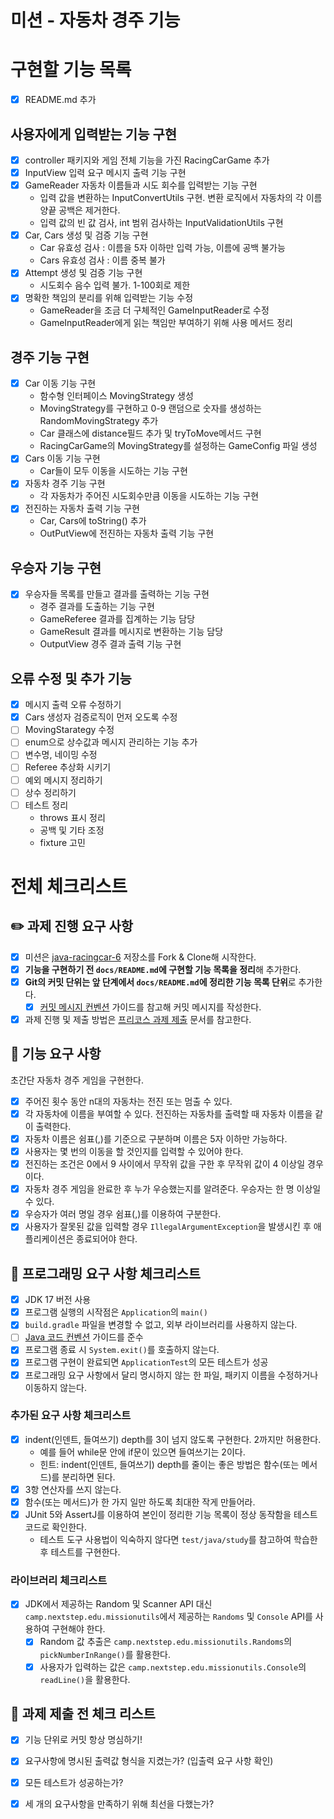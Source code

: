 # 미션 - 자동차 경주 기능

# 구현할 기능 목록
- [x] README.md 추가
## 사용자에게 입력받는 기능 구현
- [x] controller 패키지와 게임 전체 기능을 가진 RacingCarGame 추가
- [x] InputView 입력 요구 메시지 출력 기능 구현
- [x] GameReader 자동차 이름들과 시도 회수를 입력받는 기능 구현
  - 입력 값을 변환하는 InputConvertUtils 구현. 변환 로직에서 자동차의 각 이름 양끝 공백은 제거한다.
  - 입력 값의 빈 값 검사, int 범위 검사하는 InputValidationUtils 구현
- [x] Car, Cars 생성 및 검증 기능 구현 
  - Car 유효성 검사 : 이름을 5자 이하만 입력 가능, 이름에 공백 불가능
  - Cars 유효성 검사 : 이름 중복 불가
- [x] Attempt 생성 및 검증 기능 구현
  - 시도회수 음수 입력 불가. 1-100회로 제한 
- [x] 명확한 책임의 분리를 위해 입력받는 기능 수정
  - GameReader을 조금 더 구체적인 GameInputReader로 수정
  - GameInputReader에게 읽는 책임만 부여하기 위해 사용 메서드 정리

## 경주 기능 구현
- [x] Car 이동 기능 구현
  - 함수형 인터페이스 MovingStrategy 생성
  - MovingStrategy를 구현하고 0-9 랜덤으로 숫자를 생성하는 RandomMovingStrategy 추가
  - Car 클래스에 distance필드 추가 및 tryToMove메서드 구현
  - RacingCarGame의 MovingStrategy를 설정하는 GameConfig 파일 생성
- [x] Cars 이동 기능 구현
  - Car들이 모두 이동을 시도하는 기능 구현
- [x] 자동차 경주 기능 구현
  - 각 자동차가 주어진 시도회수만큼 이동을 시도하는 기능 구현
- [x] 전진하는 자동차 출력 기능 구현
  - Car, Cars에 toString() 추가
  - OutPutView에 전진하는 자동차 출력 기능 구현
## 우승자 기능 구현
- [x] 우승자들 목록를 만들고 결과를 출력하는 기능 구현
  - 경주 결과를 도출하는 기능 구현
  - GameReferee 결과를 집계하는 기능 담당
  - GameResult 결과를 메시지로 변환하는 기능 담당
  - OutputView 경주 결과 출력 기능 구현

## 오류 수정 및 추가 기능
- [x] 메시지 출력 오류 수정하기
- [x] Cars 생성자 검증로직이 먼저 오도록 수정
- [ ] MovingStarategy 수정
- [ ] enum으로 상수값과 메시지 관리하는 기능 추가
- [ ] 변수명, 네이밍 수정
- [ ] Referee 추상화 시키기
- [ ] 예외 메시지 정리하기
- [ ] 상수 정리하기
- [ ] 테스트 정리
  - throws 표시 정리
  - 공백 및 기타 조정
  - fixture 고민



# 전체 체크리스트

## ✏️ 과제 진행 요구 사항
- [x] 미션은 [java-racingcar-6](https://github.com/woowacourse-precourse/java-racingcar-6) 저장소를 Fork & Clone해 시작한다.
- [x] **기능을 구현하기 전 `docs/README.md`에 구현할 기능 목록을 정리**해 추가한다.
- [x] **Git의 커밋 단위는 앞 단계에서 `docs/README.md`에 정리한 기능 목록 단위**로 추가한다.
    - [x] [커밋 메시지 컨벤션](https://gist.github.com/stephenparish/9941e89d80e2bc58a153) 가이드를 참고해 커밋 메시지를 작성한다.
- [x] 과제 진행 및 제출 방법은 [프리코스 과제 제출](https://github.com/woowacourse/woowacourse-docs/tree/master/precourse) 문서를 참고한다.

## 🚀 기능 요구 사항
초간단 자동차 경주 게임을 구현한다.

- [x] 주어진 횟수 동안 n대의 자동차는 전진 또는 멈출 수 있다.
- [x] 각 자동차에 이름을 부여할 수 있다. 전진하는 자동차를 출력할 때 자동차 이름을 같이 출력한다.
- [x] 자동차 이름은 쉼표(,)를 기준으로 구분하며 이름은 5자 이하만 가능하다.
- [x] 사용자는 몇 번의 이동을 할 것인지를 입력할 수 있어야 한다.
- [x] 전진하는 조건은 0에서 9 사이에서 무작위 값을 구한 후 무작위 값이 4 이상일 경우이다.
- [x] 자동차 경주 게임을 완료한 후 누가 우승했는지를 알려준다. 우승자는 한 명 이상일 수 있다.
- [x] 우승자가 여러 명일 경우 쉼표(,)를 이용하여 구분한다.
- [x] 사용자가 잘못된 값을 입력할 경우 `IllegalArgumentException`을 발생시킨 후 애플리케이션은 종료되어야 한다.

## 🎯 프로그래밍 요구 사항 체크리스트

- [x] JDK 17 버전 사용
- [x] 프로그램 실행의 시작점은 `Application`의 `main()`
- [x] `build.gradle` 파일을 변경할 수 없고, 외부 라이브러리를 사용하지 않는다.
- [ ] [Java 코드 컨벤션](https://github.com/woowacourse/woowacourse-docs/tree/master/styleguide/java) 가이드를 준수
- [x] 프로그램 종료 시 `System.exit()`를 호출하지 않는다.
- [x] 프로그램 구현이 완료되면 `ApplicationTest`의 모든 테스트가 성공
- [x] 프로그래밍 요구 사항에서 달리 명시하지 않는 한 파일, 패키지 이름을 수정하거나 이동하지 않는다.

### 추가된 요구 사항 체크리스트

- [x] indent(인덴트, 들여쓰기) depth를 3이 넘지 않도록 구현한다. 2까지만 허용한다.
    - 예를 들어 while문 안에 if문이 있으면 들여쓰기는 2이다.
    - 힌트: indent(인덴트, 들여쓰기) depth를 줄이는 좋은 방법은 함수(또는 메서드)를 분리하면 된다.
- [x] 3항 연산자를 쓰지 않는다.
- [x] 함수(또는 메서드)가 한 가지 일만 하도록 최대한 작게 만들어라.
- [x] JUnit 5와 AssertJ를 이용하여 본인이 정리한 기능 목록이 정상 동작함을 테스트 코드로 확인한다.
    - 테스트 도구 사용법이 익숙하지 않다면 `test/java/study`를 참고하여 학습한 후 테스트를 구현한다.

### 라이브러리 체크리스트

- [x] JDK에서 제공하는 Random 및 Scanner API 대신 `camp.nextstep.edu.missionutils`에서 제공하는 `Randoms` 및 `Console` API를 사용하여 구현해야 한다.
    - [x] Random 값 추출은 `camp.nextstep.edu.missionutils.Randoms`의 `pickNumberInRange()`를 활용한다.
    - [x] 사용자가 입력하는 값은 `camp.nextstep.edu.missionutils.Console`의 `readLine()`을 활용한다.

## 🚨 과제 제출 전 체크 리스트
- [x] 기능 단위로 커밋 항상 명심하기!
- [x] 요구사항에 명시된 출력값 형식을 지켰는가? (입출력 요구 사항 확인)
- [x] 모든 테스트가 성공하는가?
- [x] 세 개의 요구사항을 만족하기 위해 최선을 다했는가?


